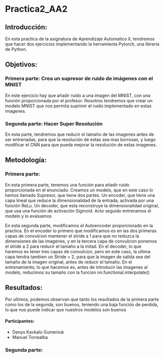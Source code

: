 # Practica2_AA2

## Introducción:

En esta practica de la asignatura de Aprendizaje Automatico II, tendremos que hacer dos ejercicios implementando la herramienta Pytorch, una libreria de Python.


## Objetivos:

### Primera parte: Crea un supresor de ruido de imágenes con el MNIST

En este ejercicio hay que añadir ruido a una imagen del MNIST, con una función proporcionada por el profesor. Nosotros tendremos que crear un modelo MNIST que nos permita suprimir el ruido implementado en estas imagenes.

### Segunda parte: Hacer Super Resolución

En esta parte, tendremos que reducir el tamaño de las imagenes antes de ser entrenadas, para que la resolución de estas sea mas borrosas, y luego modificar el CNN para que pueda mejorar la resolución de estas imagenes.


## Metodología:

### Primera parte:

En esta primera parte, tenemos una función para añadir ruido proporcionada en el enunciado. Creamos un modelo, que en este caso lo hemos llamado Supresor, que tiene dos partes. Un encoder, que tiene una capa lineal que reduce la dimensionalidad de la entrada, activada por una función ReLu. Un decoder, que esta reconstruye la dimensionalidad original, que usa una función de activación Sigmoid. Acto seguido entrenamos el modelo y lo evaluamos


En esta segunda parte, modificamos el Autoencoder proporcionado en la practica. En el encoder lo primero que modificamos es en las dos primeras capas de convulcion mantener el stride a 1 para que no reduzca la dimensiones de las imagenes, y en la tercera capa de convulcion ponemos el stride a 2 para reducir el tamaño a la mitad. En el decoder, lo que haremos es tener tres capas de convulcion, pero en este caso, la ultima capa tendra tambien un Stride = 2, para que la imagen de salida sea del tamaño de la imagen original, antes de reducir el tamaño. En el entrenamiento, lo que hacemos es, antes de introducir las imagenes al modelo, reducimos su tamaño con la funcion nn.functional.interpolate()

## Resultados:

Por ultimos, podemos observan que tanto los resultados de la primera parte como los de la segunda, son buenos, teniendo una baja función de perdida, lo que nos puede indicar que nuestros modelos son buenos



#### Participantes:
- Denys Kavkalo Gumeniuk
- Manuel Torrealba

### Segunda parte:
